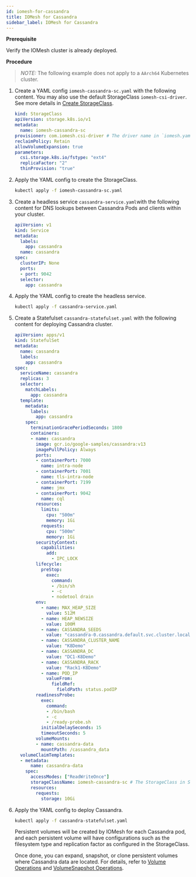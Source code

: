 ```yaml
---
id: iomesh-for-cassandra
title: IOMesh for Cassandra
sidebar_label: IOMesh for Cassandra
---
```


**Prerequisite**

Verify the IOMesh cluster is already deployed.

**Procedure**

> _NOTE:_ The following example does not apply to a `AArch64` Kubernetes cluster.

1. Create a YAML config `iomesh-cassandra-sc.yaml` with the following content.  You may also use the default StorageClass `iomesh-csi-driver`. See more details in [Create StorageClass](../volume-operations/create-storageclass.md).

    ```yaml
    kind: StorageClass
    apiVersion: storage.k8s.io/v1
    metadata:
      name: iomesh-cassandra-sc
    provisioner: com.iomesh.csi-driver # The driver name in `iomesh.yaml`.
    reclaimPolicy: Retain
    allowVolumeExpansion: true
    parameters:
      csi.storage.k8s.io/fstype: "ext4"
      replicaFactor: "2"
      thinProvision: "true"
    ```

2. Apply the YAML config to create the StorageClass.

    ```bash
    kubectl apply -f iomesh-cassandra-sc.yaml
    ```
3. Create a headless service `cassandra-service.yaml`with the following content for DNS lookups between Cassandra Pods and clients within your cluster.
    ```yaml
    apiVersion: v1
    kind: Service
    metadata:
      labels:
        app: cassandra
      name: cassandra
    spec:
      clusterIP: None
      ports:
      - port: 9042
      selector:
        app: cassandra
    ```

4. Apply the YAML config to create the headless service.

    ```bash
    kubectl apply -f cassandra-service.yaml
    ```
5. Create a Statefulset `cassandra-statefulset.yaml` with the following content for deploying Cassandra cluster.

    ```yaml
    apiVersion: apps/v1
    kind: StatefulSet
    metadata:
      name: cassandra
      labels:
        app: cassandra
    spec:
      serviceName: cassandra
      replicas: 3
      selector:
        matchLabels:
          app: cassandra
      template:
        metadata:
          labels:
            app: cassandra
        spec:
          terminationGracePeriodSeconds: 1800
          containers:
          - name: cassandra
            image: gcr.io/google-samples/cassandra:v13
            imagePullPolicy: Always
            ports:
            - containerPort: 7000
              name: intra-node
            - containerPort: 7001
              name: tls-intra-node
            - containerPort: 7199
              name: jmx
            - containerPort: 9042
              name: cql
            resources:
              limits:
                cpu: "500m"
                memory: 1Gi
              requests:
                cpu: "500m"
                memory: 1Gi
            securityContext:
              capabilities:
                add:
                  - IPC_LOCK
            lifecycle:
              preStop:
                exec:
                  command:
                  - /bin/sh
                  - -c
                  - nodetool drain
            env:
              - name: MAX_HEAP_SIZE
                value: 512M
              - name: HEAP_NEWSIZE
                value: 100M
              - name: CASSANDRA_SEEDS
                value: "cassandra-0.cassandra.default.svc.cluster.local"
              - name: CASSANDRA_CLUSTER_NAME
                value: "K8Demo"
              - name: CASSANDRA_DC
                value: "DC1-K8Demo"
              - name: CASSANDRA_RACK
                value: "Rack1-K8Demo"
              - name: POD_IP
                valueFrom:
                  fieldRef:
                    fieldPath: status.podIP
            readinessProbe:
              exec:
                command:
                - /bin/bash
                - -c
                - /ready-probe.sh
              initialDelaySeconds: 15
              timeoutSeconds: 5
            volumeMounts:
            - name: cassandra-data
              mountPath: /cassandra_data
      volumeClaimTemplates:
      - metadata:
          name: cassandra-data
        spec:
          accessModes: ["ReadWriteOnce"]
          storageClassName: iomesh-cassandra-sc # The StorageClass in Step 1.
          resources:
            requests:
              storage: 10Gi
    ```

6. Apply the YAML config to deploy Cassandra.

    ```bash
    kubectl apply -f cassandra-statefulset.yaml
    ```

    Persistent volumes will be created by IOMesh for each Cassandra pod, and each persistent volume will have configurations such as the filesystem type and replication factor as configured in the StorageClass.

    Once done, you can expand, snapshot, or clone persistent volumes where Cassandra data are located. For details, refer to [Volume Operations](../volume-operations/expand-pv.md) and [VolumeSnapshot Operations](../volumesnapshot-operations/restore-volumesnapshot.md).
